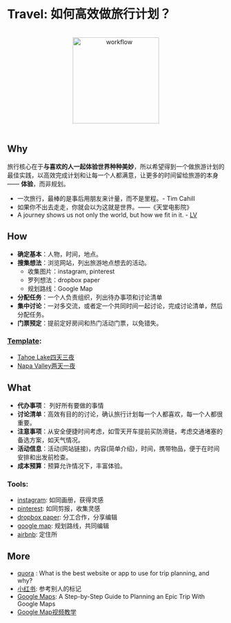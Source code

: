# Travel: 如何高效做旅行计划？



<div align="center">
<br>
  <a href="https://www.google.com/maps/d/u/0/viewer?mid=1yURWf-UrdrJCaAIm1BVciCHXz5Bu30pV&ll=0%2C0&z=9"><img src="https://i.imgur.com/igKfmtV.jpg" alt="workflow" width=200"></a>
</div>
<br>

## Why

旅行核心在于**与喜欢的人一起体验世界种种美妙**，所以希望得到一个做旅游计划的最佳实践，以高效完成计划和让每一个人都满意，让更多的时间留给旅游的本身 —— **体验**，而非规划。

- 一次旅行，最棒的是事后用朋友来计量，而不是里程。- Tim Cahill
- 如果你不出去走走，你就会以为这就是世界。——《天堂电影院》
- A journey shows us not only the world, but how we fit in it. - [LV](https://www.youtube.com/watch?v=hzp_gshdwsM)

## How

- **确定基本**：人物，时间，地点。
- **搜集想法**：浏览网站，列出旅游地点想去的活动。
	- 收集图片：instagram, pinterest 
	- 罗列想法：dropbox paper
	- 规划路线：Google Map
- **分配任务**：一个人负责组织，列出待办事项和讨论清单
- **集中讨论**：一对多交流，或者定一个共同时间一起讨论，完成讨论清单，然后分配任务。
- **门票预定**：提前定好房间和热门活动门票，以免错失。

### [Template](https://paper.dropbox.com/doc/--AfP2zZwo_BgNlVOIp67vPGuOAg-dkQU34i95AVgmHURQD90E):

- [Tahoe Lake四天三夜](https://paper.dropbox.com/doc/--Ae6lAOZCy51ytmbAjL~oCp_JAg-DU7THgz9KilOmI4nQRDYW)
- [Napa Valley两天一夜](https://paper.dropbox.com/doc/Napa-Valley-EoFfDmKY8K21brE0BTCD3)

## What 

- **代办事项**： 列好所有要做的事情
- **讨论清单**：高效有目的的讨论，确认旅行计划每一个人都喜欢，每一个人都很重要。
- **注意事项**：从安全便捷时间考虑，如雪天开车提前买防滑链，考虑交通堵塞的备选方案，如天气情况。
- **活动信息**：活动(网站链接)，内容(简单介绍)，时间，携带物品，便于在时间安排和出发前检查。
- **成本预算**：预算允许情况下，丰富体验。


### Tools:

- [instagram](https://www.instagram.com/explore/tags/napavalley/?hl=en): 如同画册，获得灵感
- [pinterest](https://www.pinterest.com/ytravelblog/): 如同剪报，收集灵感
- [dropbox paper](https://paper.dropbox.com/doc/--AfP2zZwo_BgNlVOIp67vPGuOAg-dkQU34i95AVgmHURQD90E): 分工合作，分享编辑
- [google map](https://www.youtube.com/watch?v=jC9dtTyD3i4): 规划路线，共同编辑
- [airbnb](https://airbnb.com): 定住所



## More 

- [quora](https://www.quora.com/What-is-the-best-website-or-app-to-use-for-trip-planning-and-why) : What is the best website or app to use for trip planning, and why?
- [小红书](https://www.xiaohongshu.com/search_result/napa): 参考别人的标记
- [Google Maps](https://www.livelikeitstheweekend.com/google-maps-trip-planner/): A Step-by-Step Guide to Planning an Epic Trip With Google Maps
- [Google Map视频教学](https://www.youtube.com/watch?v=jC9dtTyD3i4)